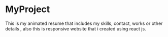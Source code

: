 # MyProject
This is my animated resume that includes my skills, contact, works or other details , also this is responsive website that i created using react js.
